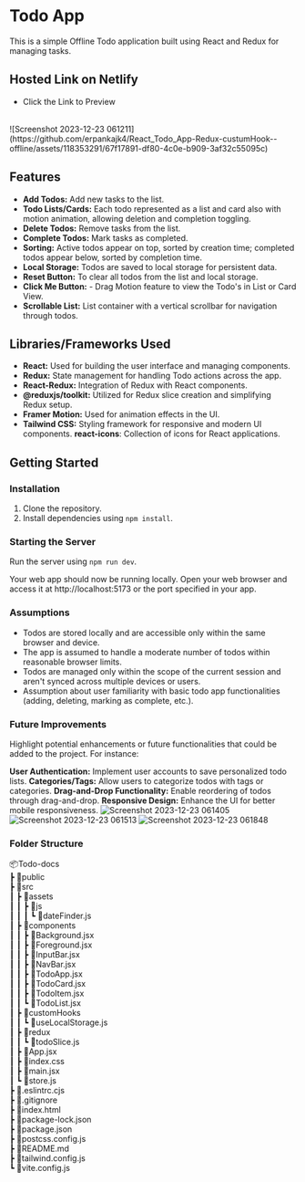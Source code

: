 # Todo App
This is a simple Offline Todo application built using React and Redux for managing tasks.

## Hosted Link on Netlify
 - Click the Link to Preview <br/>
<br/>
![Screenshot 2023-12-23 061211](https://github.com/erpankajk4/React_Todo_App-Redux-custumHook--offline/assets/118353291/67f17891-df80-4c0e-b909-3af32c55095c)

## Features
- **Add Todos:** Add new tasks to the list.
- **Todo Lists/Cards:** Each todo represented as a list and card also with motion animation, allowing deletion and completion toggling.
- **Delete Todos:** Remove tasks from the list.
- **Complete Todos:** Mark tasks as completed.
- **Sorting:** Active todos appear on top, sorted by creation time; completed todos appear below, sorted by completion time.
- **Local Storage:** Todos are saved to local storage for persistent data.
- **Reset Button:** To clear all todos from the list and local storage.
- **Click Me Button:** - Drag Motion feature to view the Todo's in List or Card View.
- **Scrollable List:** List container with a vertical scrollbar for navigation through todos.

## Libraries/Frameworks Used
- **React:** Used for building the user interface and managing components.
- **Redux:** State management for handling Todo actions across the app.
- **React-Redux:** Integration of Redux with React components.
- **@reduxjs/toolkit:** Utilized for Redux slice creation and simplifying Redux setup.
- **Framer Motion:** Used for animation effects in the UI.
- **Tailwind CSS:** Styling framework for responsive and modern UI components.
  **react-icons**: Collection of icons for React applications.

## Getting Started

### Installation

1. Clone the repository.
2. Install dependencies using `npm install`.

### Starting the Server

Run the server using `npm run dev`.

Your web app should now be running locally. Open your web browser and access it at http://localhost:5173 or the port specified in your app.

### Assumptions

- Todos are stored locally and are accessible only within the same browser and device.
- The app is assumed to handle a moderate number of todos within reasonable browser limits.
- Todos are managed only within the scope of the current session and aren't synced across multiple devices or users.
- Assumption about user familiarity with basic todo app functionalities (adding, deleting, marking as complete, etc.).

### Future Improvements
Highlight potential enhancements or future functionalities that could be added to the project. For instance:

**User Authentication:** Implement user accounts to save personalized todo lists.
**Categories/Tags:** Allow users to categorize todos with tags or categories.
**Drag-and-Drop Functionality:** Enable reordering of todos through drag-and-drop.
**Responsive Design:** Enhance the UI for better mobile responsiveness.
![Screenshot 2023-12-23 061405](https://github.com/erpankajk4/React_Todo_App-Redux-custumHook--offline/assets/118353291/bfcb6b16-f4ef-4843-b764-3227277b0391)
![Screenshot 2023-12-23 061513](https://github.com/erpankajk4/React_Todo_App-Redux-custumHook--offline/assets/118353291/aa124821-167d-414c-bd1b-bfc50804ff0a)
![Screenshot 2023-12-23 061848](https://github.com/erpankajk4/React_Todo_App-Redux-custumHook--offline/assets/118353291/b2d813fa-b45a-4f41-ad05-2d03f8c4ab3c)

### Folder Structure
📦Todo-docs<br>
 ┣ 📂public<br>
 ┣ 📂src<br>
 ┃ ┣ 📂assets<br>
 ┃ ┃ ┣ 📂js<br>
 ┃ ┃ ┃ ┗ 📜dateFinder.js<br>
 ┃ ┣ 📂components<br>
 ┃ ┃ ┣ 📜Background.jsx<br>
 ┃ ┃ ┣ 📜Foreground.jsx<br>
 ┃ ┃ ┣ 📜InputBar.jsx<br>
 ┃ ┃ ┣ 📜NavBar.jsx<br>
 ┃ ┃ ┣ 📜TodoApp.jsx<br>
 ┃ ┃ ┣ 📜TodoCard.jsx<br>
 ┃ ┃ ┣ 📜TodoItem.jsx<br>
 ┃ ┃ ┗ 📜TodoList.jsx<br>
 ┃ ┣ 📂customHooks<br>
 ┃ ┃ ┗ 📜useLocalStorage.js<br>
 ┃ ┣ 📂redux<br>
 ┃ ┃ ┗ 📜todoSlice.js<br>
 ┃ ┣ 📜App.jsx<br>
 ┃ ┣ 📜index.css<br>
 ┃ ┣ 📜main.jsx<br>
 ┃ ┗ 📜store.js<br>
 ┣ 📜.eslintrc.cjs<br>
 ┣ 📜.gitignore<br>
 ┣ 📜index.html<br>
 ┣ 📜package-lock.json<br>
 ┣ 📜package.json<br>
 ┣ 📜postcss.config.js<br>
 ┣ 📜README.md<br>
 ┣ 📜tailwind.config.js<br>
 ┗ 📜vite.config.js<br>
